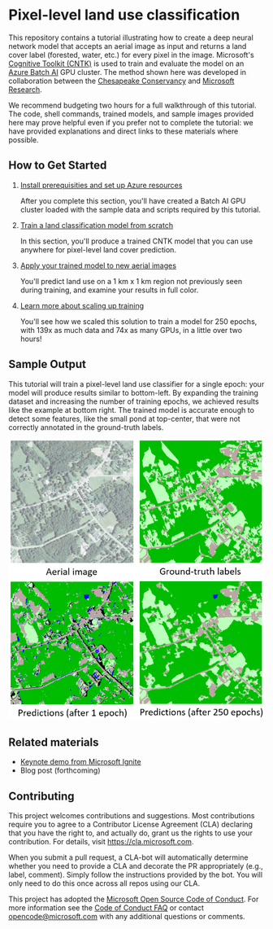 # Pixel-level land use classification

This repository contains a tutorial illustrating how to create a deep neural network model that accepts an aerial image as input and returns a land cover label (forested, water, etc.) for every pixel in the image. Microsoft's [Cognitive Toolkit (CNTK)](https://www.microsoft.com/cognitive-toolkit/) is used to train and evaluate the model on an [Azure Batch AI](https://docs.microsoft.com/azure/batch-ai/) GPU cluster. The method shown here was developed in collaboration between the [Chesapeake Conservancy](http://chesapeakeconservancy.org/) and [Microsoft Research](https://www.microsoft.com/research/).

We recommend budgeting two hours for a full walkthrough of this tutorial. The code, shell commands, trained models, and sample images provided here may prove helpful even if you prefer not to complete the tutorial: we have provided explanations and direct links to these materials where possible.

## How to Get Started

1. [Install prerequisities and set up Azure resources](./setup.md)

    After you complete this section, you'll have created a Batch AI GPU cluster loaded with the sample data and scripts required by this tutorial.
1. [Train a land classification model from scratch](./train.md)

    In this section, you'll produce a trained CNTK model that you can use anywhere for pixel-level land cover prediction.
1. [Apply your trained model to new aerial images](./evaluate.md)

    You'll predict land use on a 1 km x 1 km region not previously seen during training, and examine your results in full color.
1. [Learn more about scaling up training](./scaling.md)

    You'll see how we scaled this solution to train a model for 250 epochs, with 139x as much data and 74x as many GPUs, in a little over two hours!
    
## Sample Output

This tutorial will train a pixel-level land use classifier for a single epoch: your model will produce results similar to bottom-left. By expanding the training dataset and increasing the number of training epochs, we achieved results like the example at bottom right. The trained model is accurate enough to detect some features, like the small pond at top-center, that were not correctly annotated in the ground-truth labels.

<img src="./outputs/comparison_fullsize.PNG"/>

## Related materials

- [Keynote demo from Microsoft Ignite](https://www.youtube.com/watch?time_continue=1&v=MUqo-lsAKgQ#t=23m46s)
- Blog post (forthcoming)

## Contributing

This project welcomes contributions and suggestions.  Most contributions require you to agree to a
Contributor License Agreement (CLA) declaring that you have the right to, and actually do, grant us
the rights to use your contribution. For details, visit https://cla.microsoft.com.

When you submit a pull request, a CLA-bot will automatically determine whether you need to provide
a CLA and decorate the PR appropriately (e.g., label, comment). Simply follow the instructions
provided by the bot. You will only need to do this once across all repos using our CLA.

This project has adopted the [Microsoft Open Source Code of Conduct](https://opensource.microsoft.com/codeofconduct/).
For more information see the [Code of Conduct FAQ](https://opensource.microsoft.com/codeofconduct/faq/) or
contact [opencode@microsoft.com](mailto:opencode@microsoft.com) with any additional questions or comments.
